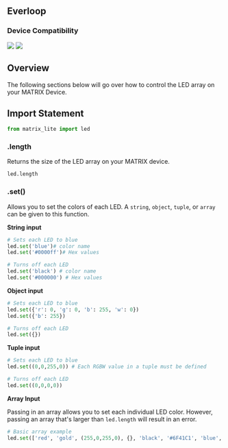 <h2 style="padding-top:0">Everloop</h2>

### Device Compatibility
<img class="creator-compatibility-icon" src="../../../img/creator-icon.svg">
<img class="creator-compatibility-icon" src="../../../img/voice-icon.svg">

## Overview
The following sections below will go over how to control the LED array on your MATRIX Device.

## Import Statement
```js
from matrix_lite import led
```

### .length
Returns the size of the LED array on your MATRIX device.
```python
led.length
```

### .set()
Allows you to set the colors of each LED. A `string`, `object`, `tuple`, or `array` can be given to this function.

**String input**
```python
# Sets each LED to blue
led.set('blue')# color name
led.set('#0000ff')# Hex values

# Turns off each LED
led.set('black') # color name
led.set('#000000') # Hex values
```

**Object input**
```python
# Sets each LED to blue
led.set({'r': 0, 'g': 0, 'b': 255, 'w': 0})
led.set({'b': 255})

# Turns off each LED
led.set({})
```

**Tuple input**
```python
# Sets each LED to blue
led.set((0,0,255,0)) # Each RGBW value in a tuple must be defined

# Turns off each LED
led.set((0,0,0,0))
```

**Array Input**

Passing in an array allows you to set each individual LED color. However, passing an array that's larger than `led.length` will result in an error.
```python
# Basic array example
led.set(['red', 'gold', (255,0,255,0), {}, 'black', '#6F41C1', 'blue', {'g':255}])
```